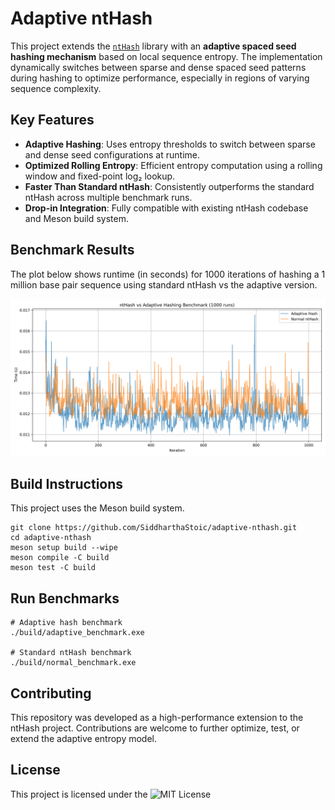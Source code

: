 # Adaptive ntHash

This project extends the [`ntHash`](https://github.com/bcgsc/ntHash) library with an **adaptive spaced seed hashing mechanism** based on local sequence entropy. The implementation dynamically switches between sparse and dense spaced seed patterns during hashing to optimize performance, especially in regions of varying sequence complexity.

## Key Features

- **Adaptive Hashing**: Uses entropy thresholds to switch between sparse and dense seed configurations at runtime.
- **Optimized Rolling Entropy**: Efficient entropy computation using a rolling window and fixed-point log₂ lookup.
- **Faster Than Standard ntHash**: Consistently outperforms the standard ntHash across multiple benchmark runs.
- **Drop-in Integration**: Fully compatible with existing ntHash codebase and Meson build system.

## Benchmark Results

The plot below shows runtime (in seconds) for 1000 iterations of hashing a 1 million base pair sequence using standard ntHash vs the adaptive version.

![Benchmark Comparison](benchmark_comparison.png)

## Build Instructions

This project uses the Meson build system.

```
git clone https://github.com/SiddharthaStoic/adaptive-nthash.git
cd adaptive-nthash
meson setup build --wipe
meson compile -C build
meson test -C build
```

## Run Benchmarks

```
# Adaptive hash benchmark
./build/adaptive_benchmark.exe

# Standard ntHash benchmark
./build/normal_benchmark.exe
```

## Contributing

This repository was developed as a high-performance extension to the ntHash project. Contributions are welcome to further optimize, test, or extend the adaptive entropy model.

## License

This project is licensed under the ![MIT License](LICENSE)